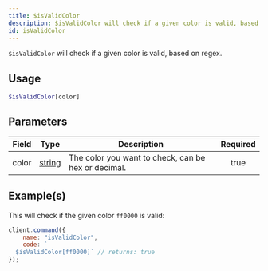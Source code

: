 ```yaml
---
title: $isValidColor
description: $isValidColor will check if a given color is valid, based on regex.
id: isValidColor
---
```


`$isValidColor` will check if a given color is valid, based on regex.

## Usage

```php
$isValidColor[color]
```

## Parameters

| Field | Type                                                                                              | Description                                         | Required |
| ----- | ------------------------------------------------------------------------------------------------- | --------------------------------------------------- | :------: |
| color | [string](https://developer.mozilla.org/en-US/docs/Web/JavaScript/Reference/Global_Objects/String) | The color you want to check, can be hex or decimal. |   true   |

## Example(s)

This will check if the given color `ff0000` is valid:

```js
client.command({
    name: "isValidColor",
    code: `
  $isValidColor[ff0000]` // returns: true
});
```
